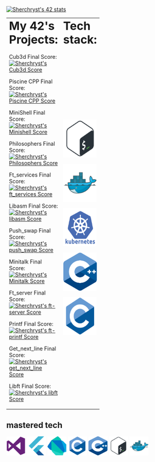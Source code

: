 [![Sherchryst's 42 stats](https://badge42.herokuapp.com/api/stats/sgah?privacyEmail=true)](https://github.com/JaeSeoKim/badge42)

<table class="fixed">
 <col width="40px" />
 <col width="40px" />
 <tr>
    <td><b style="font-size:30px">My 42's Projects:</b></td>
    <td><b style="font-size:30px">Tech stack:</b></td>
 </tr>
 <tr>
    <td>
     
Cub3d
Final Score:
[![Sherchryst's Cub3d Score](https://badge42.herokuapp.com/api/project/sgah/cub3d)](https://github.com/sherchryst/cub3d)
     
Piscine CPP
Final Score:
[![Sherchryst's Piscine CPP Score](https://badge42.herokuapp.com/api/project/sgah/minishell)](https://github.com/sherchryst/42-piscine_CPP)
         
MiniShell
Final Score:
[![Sherchryst's Minishell Score](https://badge42.herokuapp.com/api/project/sgah/minishell)](https://github.com/sherchryst/minishell)
         
Philosophers
Final Score:
[![Sherchryst's Philosophers Score](https://badge42.herokuapp.com/api/project/sgah/Philosophers)](https://github.com/sherchryst/philosopher)
         
Ft_services
Final Score:
[![Sherchryst's ft_services Score](https://badge42.herokuapp.com/api/project/sgah/ft_services)](https://github.com/sherchryst/ft_services)
         
Libasm
Final Score:
[![Sherchryst's libasm Score](https://badge42.herokuapp.com/api/project/sgah/libasm)](https://github.com/sherchryst/libasm)
         
Push_swap
Final Score:
[![Sherchryst's push_swap Score](https://badge42.herokuapp.com/api/project/sgah/push_swap)](https://github.com/sherchryst/push_swap)
         
Minitalk
Final Score:
[![Sherchryst's Minitalk Score](https://badge42.herokuapp.com/api/project/sgah/minitalk)](https://github.com/sherchryst/minitalk)
         
Ft_server
Final Score:
[![Sherchryst's ft-server Score](https://badge42.herokuapp.com/api/project/sgah/ft_server)](https://github.com/sherchryst/ft-server)
         
Printf
Final Score:
[![Sherchryst's ft-printf Score](https://badge42.herokuapp.com/api/project/sgah/ft_printf)](https://github.com/sherchryst/printf)
         
Get_next_line
Final Score:
[![Sherchryst's get_next_line Score](https://badge42.herokuapp.com/api/project/sgah/get_next_line)](https://github.com/sherchryst/get_next_line)
         
Libft
Final Score:
[![Sherchryst's libft Score](https://badge42.herokuapp.com/api/project/sgah/Libft)](https://github.com/sherchryst/libft)</td>
      
<td> <p><img src="https://github.com/Sherchryst/sherchryst/blob/main/bash-original.svg" width="100" height="100"></p>
<p><img src="https://github.com/Sherchryst/sherchryst/blob/main/docker-original.svg" width="100" height="100"></p>
<p><img src="https://github.com/Sherchryst/sherchryst/blob/main/kubernetes-plain-wordmark.svg" width="100" height="100"></p>
<p><img src="https://github.com/Sherchryst/sherchryst/blob/main/ISO_C%2B%2B_Logo.svg" width="100" height="100"></p>
<p><img src="https://github.com/Sherchryst/sherchryst/blob/main/c-original.svg" width="100" height="100"> </p></td>
 </tr>
</table>


## mastered tech

<img src="https://github.com/devicons/devicon/blob/master/icons/visualstudio/visualstudio-plain.svg" width="50" height="50"> <img src="https://github.com/devicons/devicon/blob/master/icons/flutter/flutter-original.svg" width="50" height="50"> <img src="https://github.com/devicons/devicon/blob/master/icons/dart/dart-original.svg" width="50" height="50"> <img src="https://github.com/Sherchryst/sherchryst/blob/main/c-original.svg" width="50" height="50"> <img src="https://github.com/Sherchryst/sherchryst/blob/main/ISO_C%2B%2B_Logo.svg" width="50" height="50"> <img src="https://github.com/Sherchryst/sherchryst/blob/main/bash-original.svg" width="50" height="50"> <img src="https://github.com/Sherchryst/sherchryst/blob/main/docker-original.svg" width="50" height="50">





<!--
**Sherchryst/sherchryst** is a ✨ _special_ ✨ repository because its `README.md` (this file) appears on your GitHub profile.

Here are some ideas to get you started:

- 🔭 I’m currently working on ...
- 🌱 I’m currently learning ...
- 👯 I’m looking to collaborate on ...
- 🤔 I’m looking for help with ...
- 💬 Ask me about ...
- 📫 How to reach me: ...
- 😄 Pronouns: ...
- ⚡ Fun fact: ...
-->
